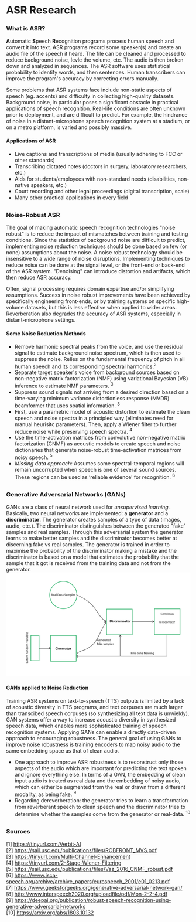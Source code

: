 # ASR Research
### What is ASR?
**A**utomatic **S**peech **R**ecognition programs process human speech and convert it into text.
ASR programs record some speaker(s) and create an audio file of the speech it heard. The file can be cleaned and processed to reduce background noise, levle the volume, etc. The audio is then broken down and analyzed in sequences. The ASR software uses statistical probability to identify words, and then sentences. Human transcribers can improve the program's accuracy by correcting errors manually.  

Some problems that ASR systems face include non-static aspects of speech (eg. accents) and difficulty in collecting high-quality datasets. Background noise, in particular poses a significant obstacle in practical applications of speech recognition. Real-life conditions are often unknown prior to deployment, and are difficult to predict. For example, the hindrance of noise in a distant-microphone speech recognition system at a stadium, or on a metro platform, is varied and possibly massive.

#### Applications of ASR
- Live captions and transcriptions of media (usually adhering to FCC or other standards)
- Transcribing dictated notes (doctors in surgery, laboratory researchers, etc.)
- Aids for students/employees with non-standard needs (disabilities, non-native speakers, etc.)
- Court recording and other legal proceedings (digital transcription, scale)
- Many other practical applications in every field

##  
### Noise-Robust ASR
The goal of making automatic speech recognition technologies "noise robust" is to reduce the impact of mismatches between training and testing conditions. Since the statistics of background noise are difficult to predict, implementing noise reduction techniques should be done based on few (or none) assumptions about the noise. A noise robust technology should be insensitive to a wide range of noise disruptions. Implementing techniques to reduce noise can be done at the signal level, or the front-end or back-end of the ASR system. "Denoising" can introduce distortion and artifacts, which then reduce ASR accuracy. 

Often, signal processing requires domain expertise and/or simplifying assumptions. Success in noise robust improvements have been achieved by specifically engineering front-ends, or by training systems on specific high-volume datasets, but this is less effective when applied to wider areas. Reverberation also degrades the accuracy of ASR systems, especially in distant-microphone settings.
#### Some Noise Reduction Methods
- Remove harmonic spectral peaks from the voice, and use the residual signal to estimate background noise spectrum, which is then used to suppress the noise. Relies on the fundamental frequency of pitch in all human speech and its corresponding spectral harmonics.<sup>2</sup>
- Separate target speaker's voice from background sources based on non-negative matrix factorization (NMF) using variational Bayesian (VB) inference to estimate NMF parameters. <sup>3</sup>
- Suppress sound signals not arriving from a desired direction based on a time-varying minimum variance distortionless response (MVDR) beamformer that uses spatial information. <sup>3</sup>
- First, use a parametric model of acoustic distortion to estimate the clean speech and noise spectra in a principled way (eliminates need for manual heurisitc parameters). Then, apply a Wiener filter to further reduce noise while preserving speech spectra. <sup>4</sup>
- Use the time-activation matrices from convolutive non-negative matrix factorization (CNMF) as acoustic models to create speech and noise dictionaries that generate noise-robust time-activation matrices from noisy speech. <sup>5</sup>
- *Missing data approach:* Assumes some spectral-temporal regions will remain uncorrupted when speech is one of several sound sources. These regions can be used as ‘reliable evidence’ for recognition. <sup>6</sup>

##  
### Generative Adversarial Networks (GANs)
GANs are a class of neural network used for *unsupervised learning.* Basically, two neural networks are implemented: a **generator** and a **discriminator**. The generator creates samples of a type of data (images, audio, etc.). The discriminator distinguishes between the generated "fake" samples and real samples. Through this adversarial system the generator learns to make better samples and the discriminator becomes better at discerning fake vs real samples. The generator is trained in order to maximise the probability of the discriminator making a mistake and the discriminator is based on a model that estimates the probability that the sample that it got is received from the training data and not from the generator. 
![GAN General Workflow](/images/gfg_gans-workflow.jpg)

#### GANs applied to Noise Reduction
Training ASR systems on text-to-speech (TTS) outputs is limited by a lack of acoustic diversity in TTS programs, and text corpuses are much larger than transcibed speech corpuses (so synthesizing all text data is unwieldy). GAN systems offer a way to increase acoustic diversity in synthesized speech data, which enables more sophisticated training of speech recognition systems. Applying GANs can enable a directly data-driven approach to encouraging robustness. The general goal of using GANs to improve noise robustness is training encoders to map noisy audio to the same embedding space as that of clean audio.
- One approach to improve ASR robustness is to reconstruct only those aspects of the audio which are important for predicting the text spoken and ignore everything else.  In terms of a GAN, the embedding of clean input audio is treated as real data and the embedding of noisy audio, which can either be augmented from the real or drawn from a different modality, as being fake. <sup>9</sup>  
- Regarding dereverberation: the generator tries to learn a transformation from reverberant speech to clean speech and the discriminator tries to determine whether the samples come from the generator or real-data. <sup>10</sup>

##  
### Sources
[1] https://tinyurl.com/Verbit-AI  
[2] https://sail.usc.edu/publications/files/ROBFRONT_MVS.pdf  
[3] https://tinyurl.com/Multi-Channel-Enhancement  
[4] https://tinyurl.com/2-Stage-Wiener-Filtering  
[5] https://sail.usc.edu/publications/files/Vaz_2016_CNMF_robust.pdf  
[6] https://www.isca-speech.org/archive/archive_papers/eurospeech_2001/e01_0213.pdf  
[7] https://www.geeksforgeeks.org/generative-adversarial-network-gan/  
[8] http://www.interspeech2020.org/uploadfile/pdf/Mon-2-2-4.pdf  
[9] https://deepai.org/publication/robust-speech-recognition-using-generative-adversarial-networks  
[10] https://arxiv.org/abs/1803.10132  
